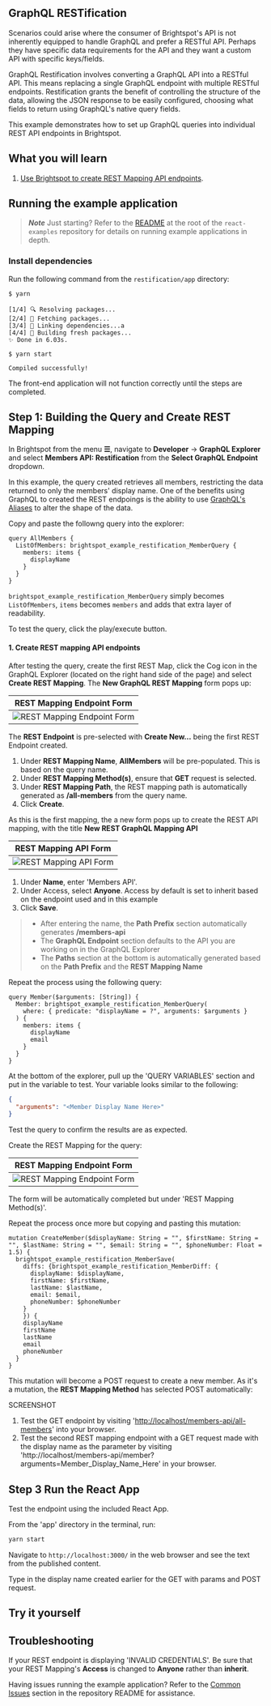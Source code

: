 ## GraphQL RESTification

Scenarios could arise where the consumer of Brightspot's API is not inherently equipped to handle GraphQL and prefer a RESTful API. Perhaps they have specific data requirements for the API and they want a custom API with specific keys/fields.

GraphQL Restification involves converting a GraphQL API into a RESTful API. This means replacing a single GraphQL endpoint with multiple RESTful endpoints. Restification grants the benefit of controlling the structure of the data, allowing the JSON response to be easily configured, choosing what fields to return using GraphQL's native query fields.

This example demonstrates how to set up GraphQL queries into individual REST API endpoints in Brightspot.

## What you will learn

1. [Use Brightspot to create REST Mapping API endpoints](#1-create-rest-mapping-api-endpoints).

## Running the example application

> **_Note_** Just starting? Refer to the [README](/README.md) at the root of the `react-examples` repository for details on running example applications in depth.

### Install dependencies

Run the following command from the `restification/app` directory:

```sh
$ yarn
```

```
[1/4] 🔍 Resolving packages...
[2/4] 🚚 Fetching packages...
[3/4] 🔗 Linking dependencies...a
[4/4] 🔨 Building fresh packages...
✨ Done in 6.03s.
```

```
$ yarn start
```

```
Compiled successfully!
```

The front-end application will not function correctly until the steps are completed.

## Step 1: Building the Query and Create REST Mapping

In Brightspot from the menu **&#x2630;**, navigate to **Developer** &rarr; **GraphQL Explorer** and select **Members API: Restification** from the **Select GraphQL Endpoint** dropdown.

In this example, the query created retrieves all members, restricting the data returned to only the members' display name. One of the benefits using GraphQL to created the REST endpoings is the ability to use [GraphQL's Aliases](https://graphql.org/learn/queries/#aliases) to alter the shape of the data.

Copy and paste the followng query into the explorer:

```
query AllMembers {
  ListOfMembers: brightspot_example_restification_MemberQuery {
    members: items {
      displayName
    }
  }
}
```

`brightspot_example_restification_MemberQuery` simply becomes `ListOfMembers`, `items` becomes `members` and adds that extra layer of readability.

To test the query, click the play/execute button.

#### 1. Create REST mapping API endpoints

After testing the query, create the first REST Map, click the Cog icon in the GraphQL Explorer (located on the right hand side of the page) and select **Create REST Mapping**. The **New GraphQL REST Mapping** form pops up:

| REST Mapping Endpoint Form                                                                 |
| ------------------------------------------------------------------------------------------ |
| <img alt="REST Mapping Endpoint Form" src="documentation/images/all-members-rest-map.png"> |

The **REST Endpoint** is pre-selected with **Create New...** being the first REST Endpoint created.

1. Under **REST Mapping Name**, **AllMembers** will be pre-populated. This is based on the query name.
2. Under **REST Mapping Method(s)**, ensure that **GET** request is selected.
3. Under **REST Mapping Path**, the REST mapping path is automatically generated as **/all-members** from the query name.
4. Click **Create**.

As this is the first mapping, the a new form pops up to create the REST API mapping, with the title **New REST GraphQL Mapping API**

| REST Mapping API Form                                                              |
| ---------------------------------------------------------------------------------- |
| <img alt="REST Mapping API Form" src="documentation/images/rest-mapping-form.png"> |

1. Under **Name**, enter 'Members API'.
2. Under Access, select **Anyone**. Access by default is set to inherit based on the endpoint used and in this example
3. Click **Save**.

> - After entering the name, the **Path Prefix** section automatically generates **/members-api**
> - The **GraphQL Endpoint** section defaults to the API you are working on in the GraphQL Explorer
> - The **Paths** section at the bottom is automatically generated based on the **Path Prefix** and the **REST Mapping Name**

Repeat the process using the following query:

```
query Member($arguments: [String]) {
  Member: brightspot_example_restification_MemberQuery(
    where: { predicate: "displayName = ?", arguments: $arguments }
  ) {
    members: items {
      displayName
      email
    }
  }
}
```

At the bottom of the explorer, pull up the 'QUERY VARIABLES' section and put in the variable to test. Your variable looks similar to the following:

```json
{
  "arguments": "<Member Display Name Here>"
}
```

Test the query to confirm the results are as expected.

Create the REST Mapping for the query:

| REST Mapping Endpoint Form                                                            |
| ------------------------------------------------------------------------------------- |
| <img alt="REST Mapping Endpoint Form" src="documentation/images/member-rest-map.png"> |

The form will be automatically completed but under 'REST Mapping Method(s)'.

Repeat the process once more but copying and pasting this mutation:

```
mutation CreateMember($displayName: String = "", $firstName: String = "", $lastName: String = "", $email: String = "", $phoneNumber: Float = 1.5) {
  brightspot_example_restification_MemberSave(
    diffs: {brightspot_example_restification_MemberDiff: {
      displayName: $displayName,
      firstName: $firstName,
      lastName: $lastName,
      email: $email,
      phoneNumber: $phoneNumber
    }
    }) {
    displayName
    firstName
    lastName
    email
    phoneNumber
  }
}
```

This mutation will become a POST request to create a new member. As it's a mutation, the **REST Mapping Method** has selected POST automatically:

SCREENSHOT

1. Test the GET endpoint by visiting '[http://localhost/members-api/all-members](http://localhost/members-api/all-members)' into your browser.
2. Test the second REST mapping endpoint with a GET request made with the display name as the parameter by visiting 'http://localhost/members-api/member?arguments=Member_Display_Name_Here' in your browser.

## Step 3 Run the React App

Test the endpoint using the included React App.

From the 'app' directory in the terminal, run:

```sh
yarn start
```

Navigate to `http://localhost:3000/` in the web browser and see the text from the published content.

Type in the display name created earlier for the GET with params and POST request.

## Try it yourself

## Troubleshooting

If your REST endpoint is displaying 'INVALID CREDENTIALS'. Be sure that your REST Mapping's **Access** is changed to **Anyone** rather than **inherit**.

Having issues running the example application? Refer to the [Common Issues](/README.md) section in the repository README for assistance.
